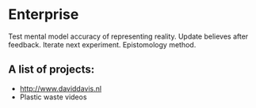 # Enterprise
Test mental model accuracy of representing reality. Update believes after feedback. Iterate next experiment. Epistomology method.

## A list of projects:
* http://www.daviddavis.nl
* Plastic waste videos